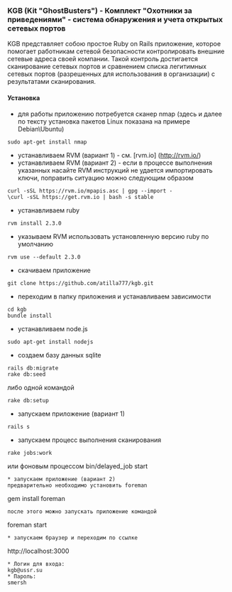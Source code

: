 ###  KGB (Kit "GhostBusters") -  Комплект "Охотники за приведениями" - система обнаружения и учета открытых сетевых портов
KGB представляет собою простое Ruby on Rails приложение, которое помогает работникам сетевой безопасности контролировать внешние сетевые адреса своей компании.
Такой контроль достигается сканирование сетевых портов и сравнением списка легитимных сетевых портов (разрешенных для использования в организации) с результатами сканирования.

#### Установка
* для работы приложению потребуется сканер nmap (здесь и далее по тексту установка пакетов Linux показана на примере Debian\Ubuntu)
```
sudo apt-get install nmap
```
* устанавливаем RVM (вариант 1) - см. [rvm.io] (http://rvm.io/)
* устанавливаем RVM (вариант 2) - если в процессе выполнения указанных насайте RVM инструкций не удается импортировать ключи, поправить ситуацию можно следующим образом
```
curl -sSL https://rvm.io/mpapis.asc | gpg --import -
\curl -sSL https://get.rvm.io | bash -s stable
```
* устанавливаем ruby
```
rvm install 2.3.0
```
* указываем RVM использовать установленную версию ruby по умолчанию
```
rvm use --default 2.3.0
```
* скачиваем приложение
```
git clone https://github.com/atilla777/kgb.git
```
* переходим в папку приложения и устанавливаем зависимости
```
cd kgb
bundle install
```
* устанавливаем node.js
```
sudo apt-get install nodejs
```
* создаем базу данных sqlite
```
rails db:migrate
rake db:seed
```
либо одной командой
```
rake db:setup
```
* запускаем приложение (вариант 1)
```
rails s
```
* запускаем процесс выполнения сканирования
```
rake jobs:work
```
или фоновым процессом
bin/delayed_job start
```
* запускаем приложение (вариант 2)
предварительно необходимо установить foreman
```
gem install foreman
```
после этого можно запускать приложение командой
```
foreman start
```
* запускаем браузер и переходим по ссылке
```
http://localhost:3000
```
* Логин для входа:
kgb@ussr.su
* Пароль:
smersh
